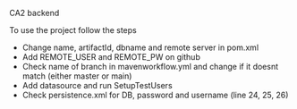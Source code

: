 CA2 backend

To use the project follow the steps

- Change name, artifactId, dbname and remote server in pom.xml
- Add REMOTE_USER and REMOTE_PW on github
- Check name of branch in mavenworkflow.yml and change if it doesnt match (either master or main)
- Add datasource and run SetupTestUsers
- Check persistence.xml for DB, password and username (line 24, 25, 26)